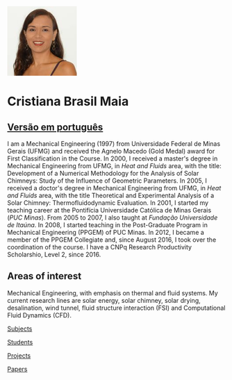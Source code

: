 ![GitHub logo](/foto.jpg)

# Cristiana Brasil Maia

## [Versão em português](/index.md)

I am a Mechanical Engineering (1997) from Universidade Federal de Minas Gerais (UFMG) and received the Agnelo Macedo (Gold Medal) award for First Classification in the Course. In 2000, I received a master's degree in Mechanical Engineering from UFMG, in *Heat and Fluids* area, with the title: Development of a Numerical Methodology for the Analysis of Solar Chimneys: Study of the Influence of Geometric Parameters. In 2005, I received a doctor's degree in Mechanical Engineering from UFMG, in *Heat and Fluids* area, with the title Theoretical and Experimental Analysis of a Solar Chimney: Thermofluidodynamic Evaluation. In 2001, I started my teaching career at the Pontifícia Universidade Católica de Minas Gerais (*PUC Minas*). From 2005 to 2007, I also taught at *Fundação Universidade de Itaúna*. In 2008, I started teaching in the Post-Graduate Program in Mechanical Engineering (PPGEM) of PUC Minas. In 2012, I became a member of the PPGEM Collegiate and, since August 2016, I took over the coordination of the course. I have a CNPq Research Productivity Scholarshio, Level 2, since 2016.

## Areas of interest
Mechanical Engineering, with emphasis on thermal and fluid systems. My current research lines are solar energy, solar chimney, solar drying, desalination, wind tunnel, fluid structure interaction (FSI) and Computational Fluid Dynamics (CFD).


[Subjects](/disciplinas.md)

[Students](/orientacoes.md)

[Projects](/projetos.md)

[Papers](/producoes.md)
